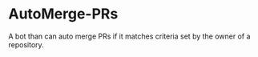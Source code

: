 # AutoMerge-PRs
A bot than can auto merge PRs if it matches criteria set by the owner of a repository.
